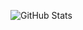 ![GitHub Stats](https://github-readme-stats.vercel.app/api?username=SumitTeerthani&theme=default&show_icons=true&hide_border=true&count_private=true)